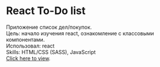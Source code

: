 # React To-Do list
Приложение список дел/покупок. \
Цель: начало изучения react, ознакомление с классовыми компонентами. \
Использовал: react \
Skills: HTML/CSS (SASS), JavaScript \
[Click here to view](https://right-descriptive-wren.glitch.me/).
